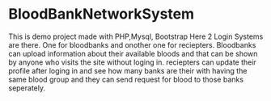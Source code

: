 # BloodBankNetworkSystem
This is demo project made with PHP,Mysql, Bootstrap
Here 2 Login Systems are there. One for bloodbanks and onother one for reciepters.
Bloodbanks can upload information about their available bloods and that can be shown by anyone who visits the site without loging in.
reciepters can update their profile after loging in and see how many banks are their with having the same blood group and they can send request for blood to those banks seperately.
